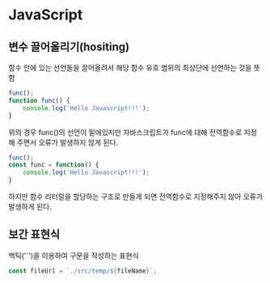 # JavaScript



## 변수 끌어올리기(hositing)

함수 안에 있는 선언들을 끌어올려서 해당 함수 유호 범위의 최상단에 선언하는 것을 뜻함

```javascript
func();
function func() {
	console.log('Hello Javascript!!!');
}
```

위의 경우 func()의 선언이 밑에있지만 자바스크립트가 func에 대해 전역함수로 지정해 주면서 오류가 발생하지 않게 된다.

```javascript
func();
const func = function() {
	console.log('Hello Javascript!!!');
}
```

하지만 함수 리터럴을 할당하는 구조로 만들게 되면 전역함수로 지정해주지 않아 오류가 발생하게 된다.



## 보간 표현식

백틱('`')을 이용하여 구문을 작성하는 표현식

```javascript
const fileUrl = `./src/temp/${fileName}`;
```

